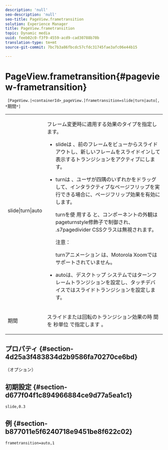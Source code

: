 ```yaml
---
description: 'null'
seo-description: 'null'
seo-title: PageView.frametransition
solution: Experience Manager
title: PageView.frametransition
topic: Dynamic media
uuid: feeb02c0-f3f9-4559-acd9-cad30788b70b
translation-type: tm+mt
source-git-commit: 7bc7b3a86fbcdc57cfdc31745fae3afc06e44b15

---
```



# PageView.frametransition{#pageview-frametransition}

` [PageView.|<containerId>_pageView.]frametransition=slide|turn|auto[, *`期間`*]`

<table id="table_625D0EEDA21B46FEA3F5CF7DDF769B50"> 
 <tbody> 
  <tr> 
   <td colname="col1"> <p> <span class="codeph"> slide|turn|auto</span> </p> </td> 
   <td colname="col2"> <p> フレーム変更時に適用する効果のタイプを指定します。 </p> <p> 
     <ul id="ul_4224B7C2722A4185A8BD48703D019AA1"> 
      <li id="li_8482037F8E1C4F11A84DF51790A073FE"> <p><span class="codeph"> slideは</span> 、前のフレームをビューからスライドアウトし、新しいフレームをスライドインして表示するトランジションをアクティブにします。 </p> </li> 
      <li id="li_CE9A99564DF348D0A76AB2A5945155A5"> <p><span class="codeph"> turnは</span> 、ユーザが四隅のいずれかをドラッグして、インタラクティブなページフリップを実行できる場合に、ページフリップ効果を有効にします。 </p> <p>turnを使 <span class="codeph"> 用する</span> と、コンポーネントの外観はpageturnstyle修飾子で制御され、 <span class="codeph"> .s7pagedivider</span><span class="codeph"></span> CSSクラスは無視されます。 </p> <p>注意：  <p><span class="codeph"> turnアニメーション</span> は、Motorola Xoomではサポートされていません。 </p> </p> </li> 
      <li id="li_79F85B0429CD4B389399FB3823FE767F"> <p> <span class="codeph"> autoは、デスクトップ</span> システムではターンフレームトランジションを設定し、タッチデバイスではスライドトランジションを設定します。 </p> </li> 
     </ul> </p> </td> 
  </tr> 
  <tr> 
   <td colname="col1"> <p><span class="codeph"><span class="varname"> 期間</span></span> </p> </td> 
   <td colname="col2"> <p>スライドまたは回転のトランジション効果の時 <span class="codeph"> 間を</span> 秒単位 <span class="codeph"> で指定します</span> 。 </p> </td> 
  </tr> 
 </tbody> 
</table>

## プロパティ {#section-4d25a3f483834d2b9586fa70270ce6bd}

（オプション）

## 初期設定 {#section-d677f04f1c894966884ce9d77a5ea1c1}

`slide,0.3`

## 例 {#section-b877011e5f6240718e9451be8f622c02}

`frametransition=auto,1`
